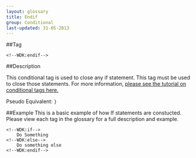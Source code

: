 ```yaml
---
layout: glossary
title: Endif
group: Conditional
last-updated: 31-05-2013
---
```



##Tag

`<!--WDK:endif-->`

##Description

This conditional tag is used to close any if statement. This tag must be used to close those statements.
For more information, [please see the tutorial on conditional tags here.](/pages/tutorials/12conditional-tags.html)

Pseudo Equivalent:
`}`

##Example
This is a basic example of how If statements are constucted. Please view each tag in the glossary for a full description and example.

~~~
<!--WDK:if-->
	Do Something
<!--WDK:else-->
	Do something else
<!--WDK:endif-->
~~~
